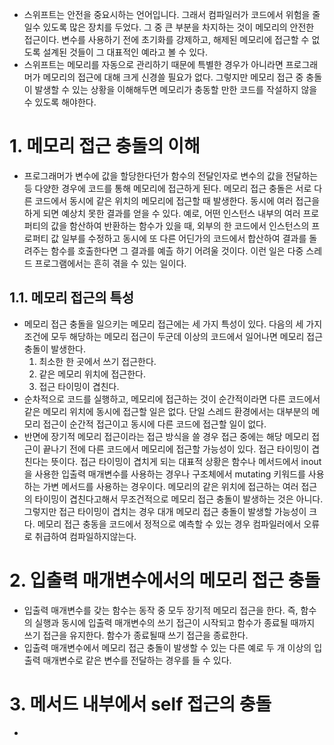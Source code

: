 - 스위프트는 안전을 중요시하는 언어입니다. 그래서 컴파일러가 코드에서 위험을 줄일수 있도록 많은 장치를 두었다. 그 중 큰 부분을 차지하는 것이 메모리의 안전한 접근이다. 변수를 사용하기 전에 초기화를 강제하고, 해제된 메모리에 접근할 수 없도록 설계된 것들이 그 대표적인 예라고 볼 수 있다.
- 스위프트는 메모리를 자동으로 관리하기 때문에 특별한 경우가 아니라면 프로그래머가 메모리의 접근에 대해 크게 신경쓸 필요가 없다. 그렇지만 메모리 접근 중 충돌이 발생할 수 있는 상황을 이해해두면 메모리가 충동할 만한 코드를 작설하지 않을 수 있도록 해야한다.

# 1. 메모리 접근 충돌의 이해
- 프로그래머가 변수에 값을 할당한다던가 함수의 전달인자로 변수의 값을 전달하는 등 다양한 경우에 코드를 통해 메모리에 접근하게 된다. 메모리 접근 충돌은 서로 다른 코드에서 동시에 같은 위치의 메모리에 접근할 때 발생한다. 동시에 여러 접근을 하게 되면 예상치 못한 결과를 얻을 수 있다. 예로, 어떤 인스턴스 내부의 여러 프로퍼티의 값을 함산하여 반환하는 함수가 있을 때, 외부의 한 코드에서 인스턴스의 프로퍼티 값 일부를 수정하고 동시에 또 다른 어딘가의 코드에서 합산하여 결과를 돌려주는 함수를 호출한다면 그 결과를 예츨 하기 어려울 것이다. 이런 일은 다중 스레드 프로그램에서는 흔히 겪을 수 있는 일이다.

## 1.1. 메모리 접근의 특성
- 메모리 접근 충돌을 일으키는 메모리 접근에는 세 가지 특성이 있다. 다음의 세 가지 조건에 모두 해당하는 메모리 접근이 두군데 이상의 코드에서 일어나면 메모리 접근 충돌이 발생한다.
  1. 최소한 한 곳에서 쓰기 접근한다.
  2. 같은 메모리 위치에 접근한다.
  3. 접근 타이밍이 겹친다.
- 순차적으로 코드를 실행하고, 메모리에 접근하는 것이 순간적이라면 다른 코드에서 같은 메모리 위치에 동시에 접근할 일은 없다. 단일 스레드 환경에서는 대부분의 메모리 접근이 순간적 접근이고 동시에 다른 코드에 접근할 일이 없다.
- 반면에 장기적 메모리 접근이라는 접근 방식을 쓸 경우 접근 중에는 해당 메모리 접근이 끝나기 전에 다른 코드에서 메모리에 접근할 가능성이 있다. 접근 타이밍이 겹친다는 뜻이다. 접근 타이밍이 겹치게 되는 대표적 상황은 함수나 메서드에서 inout을 사용한 입출력 매개변수를 사용하는 경우나 구조체에서 mutating 키워드를 사용하는 가변 메서드를 사용하는 경우이다. 메모리의 같은 위치에 접근하는 여러 접근의 타이밍이 겹친다고해서 무조건적으로 메모리 접근 충돌이 발생하는 것은 아니다. 그렇지만 접근 타이밍이 겹치는 경우 대개 메모리 접근 충돌이 발생할 가능성이 크다. 메모리 접근 충동을 코드에서 정적으로 예측할 수 있는 경우 컴파일러에서 오류로 취급하여 컴파일하지않는다.

# 2. 입출력 매개변수에서의 메모리 접근 충돌
- 입출력 매개변수를 갖는 함수는 동작 중 모두 장기적 메모리 접근을 한다. 즉, 함수의 실행과 동시에 입출력 매개변수의 쓰기 접근이 시작되고 함수가 종료될 때까지 쓰기 접근을 유지한다. 함수가 종료될때 쓰기 접근을 종료한다.
- 입출력 매개변수에서 메모리 접근 충돌이 발생할 수 있는 다른 예로 두 개 이상의 입출력 매개변수로 같은 변수를 전달하는 경우를 들 수 있다.

# 3. 메서드 내부에서 self 접근의 충돌
- 
